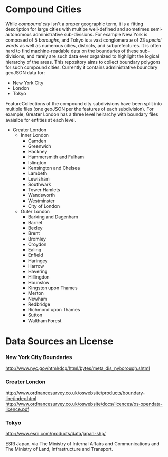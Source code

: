 # Compound Cities

While *compound city* isn't a proper geographic term, it is a fitting description for large cities with multipe well-defined and sometimes semi-autonomous administrative sub-divisions.  For example New York is composed of 5 *boroughs*, and Tokyo is a vast conglomerate of 23 *special wards* as well as numerous cities, districts, and subprefectures.  It is often hard to find machine-readable data on the boundaries of these sub-divisions, and rarely are such data ever organized to highlight the logical hierarchy of the areas.  This repository aims to collect boundary polygons for such compound cities.  Currently it contains administrative boundary geoJSON data for:

- New York City
- London
- Tokyo

FeatureCollections of the compound city subdivisions have been split into multiple files (one geoJSON per the features of each subdivision).  For example, Greater London has a three level heirarchy with boundary files avaialbe for entities at each level.

- Greater London
	- Inner London
		- Camden
		- Greenwich
		- Hackney
		- Hammersmith and Fulham
		- Islington
		- Kensington and Chelsea
		- Lambeth
		- Lewisham
		- Southwark
		- Tower Hamlets
		- Wandsworth
		- Westminster
		- City of London
	- Outer London
		- Barking and Dagenham
		- Barnet
		- Bexley
		- Brent
		- Bromley
		- Croydon
		- Ealing
		- Enfield
		- Haringey
		- Harrow
		- Havering
		- Hillingdon
		- Hounslow
		- Kingston upon Thames
		- Merton
		- Newham
		- Redbridge
		- Richmond upon Thames
		- Sutton
		- Waltham Forest

# Data Sources an License

### New York City Boundaries 

http://www.nyc.gov/html/dcp/html/bytes/meta_dis_nyborough.shtml

### Greater London 

http://www.ordnancesurvey.co.uk/oswebsite/products/boundary-line/index.html
http://www.ordnancesurvey.co.uk/oswebsite/docs/licences/os-opendata-licence.pdf

### Tokyo

http://www.esrij.com/products/data/japan-shp/

ESRI Japan, via The Ministry of Internal Affairs and Communications and The Ministry of Land, Infrastructure and Transport.



